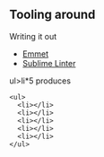 ## Tooling around

Writing it out

- [Emmet](http://emmet.io)
- [Sublime Linter](https://github.com/SublimeLinter/SublimeLinter3)

ul>li*5 produces

    <ul>
      <li></li>
      <li></li>
      <li></li>
      <li></li>
      <li></li>
    </ul>

